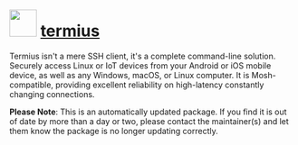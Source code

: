 # <img src="https://cdn.jsdelivr.net/gh/virtualex-itv/chocolatey-packages@8b8f8c20384338d014a1b47a244f82fbd26732a5/icons/termius.png" width="48" height="48"/> [termius](https://community.chocolatey.org/packages/termius)

Termius isn't a mere SSH client, it's a complete command-line solution. Securely access Linux or IoT devices from your Android or iOS mobile device, as well as any Windows, macOS, or Linux computer. It is Mosh-compatible, providing excellent reliability on high-latency constantly changing connections.

**Please Note**: This is an automatically updated package. If you find it is out of date by more than a day or two, please contact the maintainer(s) and let them know the package is no longer updating correctly.
